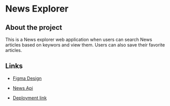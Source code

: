 # News Explorer

## About the project

This is a News explorer web application when users can search News articles based on keywors and view them. Users can also save their favorite articles.

## Links

- [Figma Design](https://www.figma.com/design/3ottwMEhlBt95Dbn8dw1NH/Your-Final-Project?node-id=0-1&p=f)

- [News Api](https://newsapi.org/)
- [Deployment link](https://dgood-15.github.io/news-explorer/)
